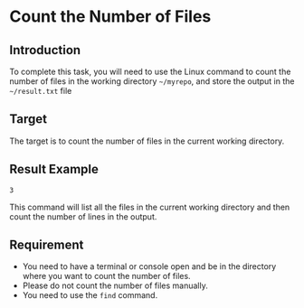 # Count the Number of Files

## Introduction

To complete this task, you will need to use the Linux command to count the number of files in the working directory `~/myrepo`, and store the output in the `~/result.txt` file

## Target

The target is to count the number of files in the current working directory.

## Result Example

```text
3
```

This command will list all the files in the current working directory and then count the number of lines in the output.

## Requirement

- You need to have a terminal or console open and be in the directory where you want to count the number of files.
- Please do not count the number of files manually.
- You need to use the `find` command.
